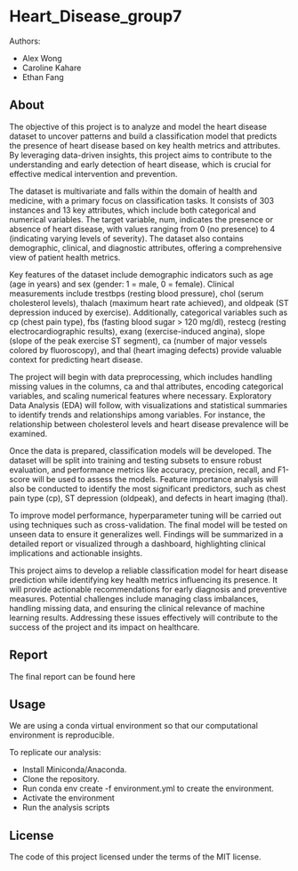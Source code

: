 # Heart_Disease_group7

Authors:

* Alex Wong
* Caroline Kahare
* Ethan Fang

## About

The objective of this project is to analyze and model the heart disease dataset to uncover patterns and build a classification model that predicts the presence of heart disease based on key health metrics and attributes. By leveraging data-driven insights, this project aims to contribute to the understanding and early detection of heart disease, which is crucial for effective medical intervention and prevention.

The dataset is multivariate and falls within the domain of health and medicine, with a primary focus on classification tasks. It consists of 303 instances and 13 key attributes, which include both categorical and numerical variables. The target variable, num, indicates the presence or absence of heart disease, with values ranging from 0 (no presence) to 4 (indicating varying levels of severity). The dataset also contains demographic, clinical, and diagnostic attributes, offering a comprehensive view of patient health metrics.

Key features of the dataset include demographic indicators such as age (age in years) and sex (gender: 1 = male, 0 = female). Clinical measurements include trestbps (resting blood pressure), chol (serum cholesterol levels), thalach (maximum heart rate achieved), and oldpeak (ST depression induced by exercise). Additionally, categorical variables such as cp (chest pain type), fbs (fasting blood sugar > 120 mg/dl), restecg (resting electrocardiographic results), exang (exercise-induced angina), slope (slope of the peak exercise ST segment), ca (number of major vessels colored by fluoroscopy), and thal (heart imaging defects) provide valuable context for predicting heart disease.

The project will begin with data preprocessing, which includes handling missing values in the columns, ca and thal attributes, encoding categorical variables, and scaling numerical features where necessary. Exploratory Data Analysis (EDA) will follow, with visualizations and statistical summaries to identify trends and relationships among variables. For instance, the relationship between cholesterol levels and heart disease prevalence will be examined.

Once the data is prepared, classification models will be developed. The dataset will be split into training and testing subsets to ensure robust evaluation, and performance metrics like accuracy, precision, recall, and F1-score will be used to assess the models. Feature importance analysis will also be conducted to identify the most significant predictors, such as chest pain type (cp), ST depression (oldpeak), and defects in heart imaging (thal).

To improve model performance, hyperparameter tuning will be carried out using techniques such as cross-validation. The final model will be tested on unseen data to ensure it generalizes well. Findings will be summarized in a detailed report or visualized through a dashboard, highlighting clinical implications and actionable insights.

This project aims to develop a reliable classification model for heart disease prediction while identifying key health metrics influencing its presence. It will provide actionable recommendations for early diagnosis and preventive measures. Potential challenges include managing class imbalances, handling missing data, and ensuring the clinical relevance of machine learning results. Addressing these issues effectively will contribute to the success of the project and its impact on healthcare.


## Report
The final report can be found here

## Usage
We are using a conda virtual environment so that our computational environment is reproducible.

To replicate our analysis:

* Install Miniconda/Anaconda.
* Clone the repository.
* Run conda env create -f environment.yml to create the environment.
* Activate the environment
* Run the analysis scripts

## License
The code of this project licensed under the terms of the MIT license. 